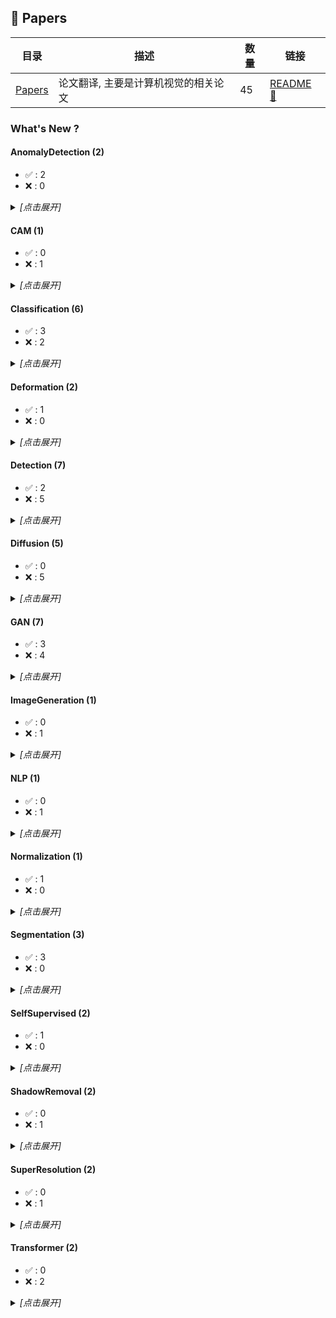 ## :book: Papers

| 目录 | 描述 | 数量 | 链接 |
| --- | --- | --- | --- |
| [Papers](./) | 论文翻译, 主要是计算机视觉的相关论文 | 45 | [README :link:](<README.md>) |
### What's New ?

#### AnomalyDetection (2) 

- :white_check_mark: : 2
 - :x: : 0

<details><summary><em>[点击展开]</em></summary>
<br>

- :white_check_mark: 2024-03-07 [AnomalyDetection/SimpleNet.md](<AnomalyDetection/SimpleNet.md>)
- :white_check_mark: 2024-03-07 [AnomalyDetection/PatchCore.md](<AnomalyDetection/PatchCore.md>)

</details>

#### CAM (1) 

- :white_check_mark: : 0
 - :x: : 1

<details><summary><em>[点击展开]</em></summary>
<br>

- :x: 2024-01-18 [CAM/CAM.md](<CAM/CAM.md>)

</details>

#### Classification (6) 

- :white_check_mark: : 3
 - :x: : 2

<details><summary><em>[点击展开]</em></summary>
<br>

- :white_check_mark: 2024-03-07 [Classification/AlexNet.md](<Classification/AlexNet.md>)
- :white_check_mark: 2024-03-07 [Classification/ResNet.md](<Classification/ResNet.md>)
- :white_check_mark: 2024-03-07 [Classification/VGG.md](<Classification/VGG.md>)
- :x: 2023-04-17 [Classification/Xception.md](<Classification/Xception.md>)
- :x: 2023-04-17 [Classification/MobileNet.md](<Classification/MobileNet.md>)

</details>

#### Deformation (2) 

- :white_check_mark: : 1
 - :x: : 0

<details><summary><em>[点击展开]</em></summary>
<br>

- :white_check_mark: 2024-03-07 [Deformation/MLS.md](<Deformation/MLS.md>)

</details>

#### Detection (7) 

- :white_check_mark: : 2
 - :x: : 5

<details><summary><em>[点击展开]</em></summary>
<br>

- :white_check_mark: 2024-03-07 [Detection/Faster R-CNN.md](<Detection/Faster R-CNN.md>)
- :white_check_mark: 2024-03-06 [Detection/yolo综述.md](<Detection/yolo综述.md>)
- :x: 2024-02-29 [Detection/DINOv2.md](<Detection/DINOv2.md>)
- :x: 2023-11-20 [Detection/R-CNN.md](<Detection/R-CNN.md>)
- :x: 2023-11-20 [Detection/Fast R-CNN.md](<Detection/Fast R-CNN.md>)
- :x: 2023-04-17 [Detection/yolov2.md](<Detection/yolov2.md>)
- :x: 2023-04-17 [Detection/yolov1.md](<Detection/yolov1.md>)

</details>

#### Diffusion (5) 

- :white_check_mark: : 0
 - :x: : 5

<details><summary><em>[点击展开]</em></summary>
<br>

- :x: 2024-02-22 [Diffusion/FiT.md](<Diffusion/FiT.md>)
- :x: 2024-02-22 [Diffusion/DiTs.md](<Diffusion/DiTs.md>)
- :x: 2023-04-21 [Diffusion/StableDiffusion.md](<Diffusion/StableDiffusion.md>)
- :x: 2023-04-21 [Diffusion/ControlNet.md](<Diffusion/ControlNet.md>)
- :x: 2023-04-20 [Diffusion/DDPM.md](<Diffusion/DDPM.md>)

</details>

#### GAN (7) 

- :white_check_mark: : 3
 - :x: : 4

<details><summary><em>[点击展开]</em></summary>
<br>

- :white_check_mark: 2024-03-07 [GAN/DatasetGAN.md](<GAN/DatasetGAN.md>)
- :white_check_mark: 2024-03-07 [GAN/GAN.md](<GAN/GAN.md>)
- :white_check_mark: 2024-03-07 [GAN/StyleGAN.md](<GAN/StyleGAN.md>)
- :x: 2023-04-17 [GAN/StyleGAN3Editing.md](<GAN/StyleGAN3Editing.md>)
- :x: 2023-04-17 [GAN/SemanticStyleGAN.md](<GAN/SemanticStyleGAN.md>)
- :x: 2023-04-17 [GAN/HyperStyle.md](<GAN/HyperStyle.md>)
- :x: 2023-04-17 [GAN/GANgealing.md](<GAN/GANgealing.md>)

</details>

#### ImageGeneration (1) 

- :white_check_mark: : 0
 - :x: : 1

<details><summary><em>[点击展开]</em></summary>
<br>

- :x: 2024-02-01 [ImageGeneration/PhotoMaker.md](<ImageGeneration/PhotoMaker.md>)

</details>

#### NLP (1) 

- :white_check_mark: : 0
 - :x: : 1

<details><summary><em>[点击展开]</em></summary>
<br>

- :x: 2023-04-17 [NLP/Transformer.md](<NLP/Transformer.md>)

</details>

#### Normalization (1) 

- :white_check_mark: : 1
 - :x: : 0

<details><summary><em>[点击展开]</em></summary>
<br>

- :white_check_mark: 2024-03-07 [Normalization/GroupNormalization.md](<Normalization/GroupNormalization.md>)

</details>

#### Segmentation (3) 

- :white_check_mark: : 3
 - :x: : 0

<details><summary><em>[点击展开]</em></summary>
<br>

- :white_check_mark: 2024-03-07 [Segmentation/Segment Anything.md](<Segmentation/Segment Anything.md>)
- :white_check_mark: 2024-03-07 [Segmentation/DeepLabv3Plus.md](<Segmentation/DeepLabv3Plus.md>)
- :white_check_mark: 2024-03-07 [Segmentation/DeepLabv3.md](<Segmentation/DeepLabv3.md>)

</details>

#### SelfSupervised (2) 

- :white_check_mark: : 1
 - :x: : 0

<details><summary><em>[点击展开]</em></summary>
<br>

- :white_check_mark: 2024-03-07 [SelfSupervised/MAE.md](<SelfSupervised/MAE.md>)

</details>

#### ShadowRemoval (2) 

- :white_check_mark: : 0
 - :x: : 1

<details><summary><em>[点击展开]</em></summary>
<br>

- :x: 2023-04-17 [ShadowRemoval/Towards Ghost-free Shadow Removal via Dual Hierarchical Aggregation Network and Shadow Matting GAN.md](<ShadowRemoval/Towards Ghost-free Shadow Removal via Dual Hierarchical Aggregation Network and Shadow Matting GAN.md>)

</details>

#### SuperResolution (2) 

- :white_check_mark: : 0
 - :x: : 1

<details><summary><em>[点击展开]</em></summary>
<br>

- :x: 2024-03-07 [SuperResolution/ESRGAN.md](<SuperResolution/ESRGAN.md>)

</details>

#### Transformer (2) 

- :white_check_mark: : 0
 - :x: : 2

<details><summary><em>[点击展开]</em></summary>
<br>

- :x: 2024-02-23 [Transformer/A Survey on Visual Transformer.md](<Transformer/A Survey on Visual Transformer.md>)
- :x: 2024-02-23 [Transformer/Transformers in Vision—A Survey.md](<Transformer/Transformers in Vision—A Survey.md>)

</details>

